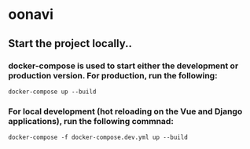 # oonavi

## Start the project locally..


### docker-compose is used to start either the development or production version. For production, run the following:
```
docker-compose up --build
```

### For local development (hot reloading on the Vue and Django applications), run the following commnad:
```
docker-compose -f docker-compose.dev.yml up --build
```

